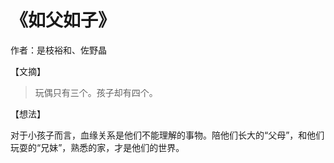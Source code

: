 # 《如父如子》

作者：是枝裕和、佐野晶

【文摘】

> 玩偶只有三个。孩子却有四个。

【想法】

对于小孩子而言，血缘关系是他们不能理解的事物。陪他们长大的“父母”，和他们玩耍的“兄妹”，熟悉的家，才是他们的世界。
